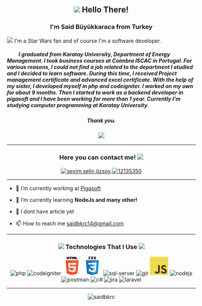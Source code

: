 <h2 align="center"><img src="https://user-images.githubusercontent.com/91894459/185672506-8a46a472-c815-4b69-8b3f-9d9a2b5eb739.png" width="25"> Hello There!</h2>

<div>
  <h3 align="center"><strong>I'm Said Büyükkaraca from Turkey</strong></h3>
</div>
<div>
  <img src="https://user-images.githubusercontent.com/91894459/185672148-4159624f-a30f-4346-89c2-dfe3f8aa50e2.png" width="15"> 
  <span>I'm a Star Wars fan and of course I'm a software developer.</span>
</div>
<div>
    <h5>
     &emsp;&emsp; I graduated from Karatay University, Department of Energy Management. I took business courses at Coimbra ISCAC in Portugal.
For various reasons, I could not find a job related to the department I studied and I decided to learn software. During this time, I received Project management certificate and advanced excel certificate. With the help of my sister, I developed myself in php and codeigniter. I worked on my own for about 9 months. Then I started to work as a backend developer in pigasoft and I have been working for more than 1 year. Currently I'm studying computer programming at Karatay University. 
    </h5>
    <h5 align="center">
      Thank you.
    </h5>
    <div align="center">
      <img src="https://user-images.githubusercontent.com/91894459/185671630-4be05ce9-66d3-4e13-a896-88ac2dd7d1c7.png" width="25"> 
    </div>
</div>
<hr>
<div>
    <h3 align="center"><strong>Here you can contact me!</strong> <img src="https://user-images.githubusercontent.com/91894459/185675943-dda0cdf4-d566-4561-8606-162f9145ee54.png" width="25"></h3>
    
</div>
<div align="center">
    <a href="https://www.linkedin.com/in/muhammed-said-b%C3%BCy%C3%BCkkaraca-97572a168/" target="blank">
      <img align="center" src="https://raw.githubusercontent.com/rahuldkjain/github-profile-readme-generator/master/src/images/icons/Social/linked-in-alt.svg"                  alt="sevim selin özsoy" height="30" width="40" />
    </a>
    <a href="https://stackoverflow.com/users/15505001/said-b%c3%bcy%c3%bckkaraca" target="blank">
      <img align="center" src="https://raw.githubusercontent.com/rahuldkjain/github-profile-readme-generator/master/src/images/icons/Social/stack-overflow.svg"                   alt="12135350" height="30" width="40" />
    </a>
</div>

<hr>


- 🔭 I’m currently working at <a href="https://pigasoft.com/en" target="blank">Pigasoft</a>

- 🌱 I’m currently learning <strong>NodeJs and many other!</strong>

- 📝 I dont have article yet

- 📫 How to reach me <a href="mailto:saidbkrc14@gmail.com">saidbkrc14@gmail.com</a>
<hr>

<div>
    <h3 align="center">
      <img src="https://user-images.githubusercontent.com/91894459/185680424-02a6f184-7108-4012-b99d-8580f78c2dfe.png" width="35"> 
      <strong>Technologies That I Use</strong>
      <img src="https://user-images.githubusercontent.com/91894459/185684277-bf25f9f9-77b1-477a-a740-1f7e7d7deecc.png" width="35">
    </h3>
</div>
<div align="center">
    <img alt="php" src="https://user-images.githubusercontent.com/91894459/185680758-6d958a42-4273-42c8-bced-4414900156e3.png" width="50">
    <img alt="codeigniter" src="https://user-images.githubusercontent.com/91894459/185680809-a4334507-3d47-4c43-9b69-c727e917a985.png" width="50">
    <img alt="html" src="https://raw.githubusercontent.com/devicons/devicon/master/icons/html5/html5-original-wordmark.svg" width="50">
    <img alt="css" src="https://raw.githubusercontent.com/devicons/devicon/master/icons/css3/css3-original-wordmark.svg" width="50">
    <img alt="sql-server" src="https://www.svgrepo.com/show/303229/microsoft-sql-server-logo.svg" width="50">
    <img alt="git" src="https://www.vectorlogo.zone/logos/git-scm/git-scm-icon.svg" width="50">
    <img alt="javascript" src="https://raw.githubusercontent.com/devicons/devicon/master/icons/javascript/javascript-original.svg" width="50">
    <img alt="nodejs" src="https://user-images.githubusercontent.com/91894459/185682004-e047668d-c8fc-4631-9b32-63b3479b6e59.png" width="50">
    <img alt="postman" src="https://www.vectorlogo.zone/logos/getpostman/getpostman-icon.svg" width="50">
    <img alt="c#" src="https://user-images.githubusercontent.com/91894459/185682276-0af9e9d4-e1f4-4cf3-98a2-80835ec8e1fa.png" width="50">
    <img alt="jira" src="https://user-images.githubusercontent.com/91894459/185682333-eb5378b0-0f6d-4a1f-bf0b-959293cfd06d.png" width="50">
    <img alt="laravel" src="https://user-images.githubusercontent.com/91894459/200603058-27568fe3-198f-4bc7-99eb-8755645bb89d.png" width="50">

</div>
<hr>
<div>
  <p align="center" ><img src="https://github-readme-stats.vercel.app/api/top-langs?username=saidbkrc&show_icons=true&theme=dark&locale=en&layout=compact" alt="saidbkrc" /></p>
</div>

